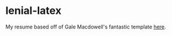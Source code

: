 # lenial-latex

My resume based off of Gale Macdowell's fantastic template [here](https://github.com/dnl-blkv/mcdowell-cv).
